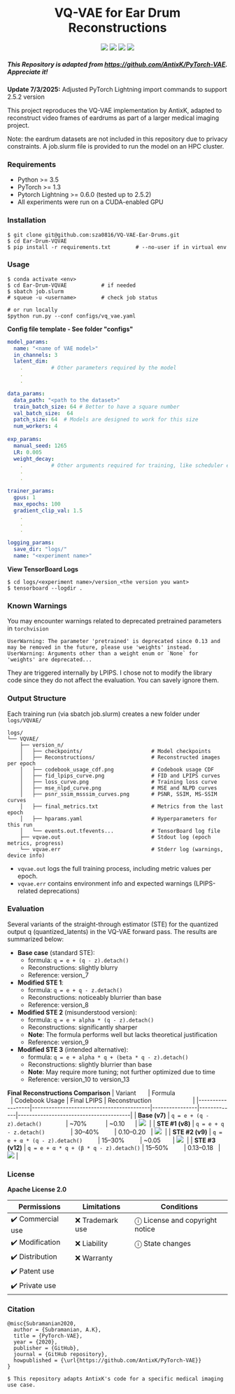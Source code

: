 <h1 align="center">
  <b>VQ-VAE for Ear Drum Reconstructions</b><br>
</h1>

<p align="center">
      <a href="https://www.python.org/">
        <img src="https://img.shields.io/badge/Python-3.5-ff69b4.svg" /></a>
       <a href= "https://pytorch.org/">
        <img src="https://img.shields.io/badge/PyTorch-1.3-2BAF2B.svg" /></a>
       <a href= "https://github.com/AntixK/PyTorch-VAE/blob/master/LICENSE.md">
        <img src="https://img.shields.io/badge/license-Apache2.0-blue.svg" /></a>
         <a href= "https://twitter.com/intent/tweet?text=PyTorch-VAE:%20Collection%20of%20VAE%20models%20in%20PyTorch.&url=https://github.com/AntixK/PyTorch-VAE">
        <img src="https://img.shields.io/twitter/url/https/shields.io.svg?style=social" /></a>

</p>

##### This Repository is adapted from https://github.com/AntixK/PyTorch-VAE. Appreciate it!

**Update 7/3/2025:** Adjusted PyTorch Lightning import commands to support 2.5.2 version

This project reproduces the VQ-VAE implementation by AntixK, adapted to reconstruct video frames of eardrums as part of a larger medical imaging project. 

Note: the eardrum datasets are not included in this repository due to privacy constraints. A job.slurm file is provided to run the model on an HPC cluster. 

### Requirements
- Python >= 3.5
- PyTorch >= 1.3
- Pytorch Lightning >= 0.6.0 (tested up to 2.5.2)
- All experiments were run on a CUDA-enabled GPU

### Installation
```
$ git clone git@github.com:sza0816/VQ-VAE-Ear-Drums.git
$ cd Ear-Drum-VQVAE
$ pip install -r requirements.txt        # --no-user if in virtual env
```

### Usage
```
$ conda activate <env>
$ cd Ear-Drum-VQVAE           # if needed
$ sbatch job.slurm
# squeue -u <username>        # check job status

# or run locally
$python run.py --conf configs/vq_vae.yaml
```
**Config file template - See folder "configs"**

```yaml
model_params:
  name: "<name of VAE model>"
  in_channels: 3
  latent_dim: 
    .         # Other parameters required by the model
    .
    .

data_params:
  data_path: "<path to the dataset>"
  train_batch_size: 64 # Better to have a square number
  val_batch_size:  64
  patch_size: 64  # Models are designed to work for this size
  num_workers: 4
  
exp_params:
  manual_seed: 1265
  LR: 0.005
  weight_decay:
    .         # Other arguments required for training, like scheduler etc.
    .
    .

trainer_params:
  gpus: 1         
  max_epochs: 100
  gradient_clip_val: 1.5
    .
    .
    .

logging_params:
  save_dir: "logs/"
  name: "<experiment name>"
```

**View TensorBoard Logs**
```
$ cd logs/<experiment name>/version_<the version you want>
$ tensorboard --logdir .
```
### Known Warnings
You may encounter warnings related to deprecated pretrained parameters in ```torchvision```

```
UserWarning: The parameter 'pretrained' is deprecated since 0.13 and may be removed in the future, please use 'weights' instead.
UserWarning: Arguments other than a weight enum or `None` for 'weights' are deprecated...
```

They are triggered internally by LPIPS. I chose not to modify the library code since they do not affect the evaluation. You can savely ignore them.

### Output Structure
Each training run (via sbatch job.slurm) creates a new folder under ```logs/VQVAE/```

```
logs/ 
└── VQVAE/ 
    ├── version_n/ 
    │   ├── checkpoints/                      # Model checkpoints 
    │   ├── Reconstructions/                  # Reconstructed images per epoch 
    │   ├── codebook_usage_cdf.png            # Codebook usage CDF 
    │   ├── fid_lpips_curve.png               # FID and LPIPS curves 
    │   ├── loss_curve.png                    # Training loss curve 
    │   ├── mse_nlpd_curve.png                # MSE and NLPD curves 
    │   ├── psnr_ssim_msssim_curves.png       # PSNR, SSIM, MS-SSIM curves 
    │   ├── final_metrics.txt                 # Metrics from the last epoch 
    │   ├── hparams.yaml                      # Hyperparameters for this run 
    │   └── events.out.tfevents...            # TensorBoard log file 
    ├── vqvae.out                             # Stdout log (epoch metrics, progress) 
    └── vqvae.err                             # Stderr log (warnings, device info) 
```

 - ```vqvae.out``` logs the full training process, including metric values per epoch. 
 - ```vqvae.err``` contains environment info and expected warnings (LPIPS-related deprecations)

### Evaluation
Several variants of the straight-through estimator (STE) for the quantized output q (quantized_latents) in the VQ-VAE forward pass. The results are summarized below: 

 - **Base case** (standard STE):
   - formula: `q = e + (q - z).detach() `
   - Reconstructions: slightly blurry
   - Reference: version_7
 - **Modified STE 1**: 
   - formula: `q = e + q - z.detach()`
   - Reconstructions: noticeably blurrier than base
   - Reference: version_8
 - **Modified STE 2** (misunderstood version):
   - formula: `q = e + alpha * (q - z).detach()`
   - Reconstructions: significantly sharper
   - **Note**: The formula performs well but lacks theoretical justification
   - Reference: version_9
 - **Modified STE 3** (intended alternative):
   - formula: `q = e + alpha * q + (beta * q - z).detach()`
   - Reconstructions: slightly blurrier than base
   - **Note**: May require more tuning; not further optimized due to time
   - Reference: version_10 to version_13

**Final Reconstructions Comparison**
| Variant          | Formula                                  | Codebook Usage | Final LPIPS | Reconstruction                         |
|------------------|------------------------------------------|----------------|-------------|----------------------------------------|
| **Base (v7)**    | `q = e + (q - z).detach()`               | ~70%           | ~0.10       | ![](examples/version_7_epoch_216.png)  |
| **STE #1 (v8)**  | `q = e + q - z.detach()`                 | 30–40%         | 0.10–0.20   | ![](examples/version_8_epoch_194.png)  |
| **STE #2 (v9)**  | `q = e + α * (q - z).detach()`           | 15–30%         | ~0.05       | ![](examples/version_9_epoch_217.png)  |
| **STE #3 (v12)** | `q = e + α * q + (β * q - z).detach()`   | 15–50%         | 0.13–0.18   | ![](examples/version_12_epoch_224.png) |

### License
**Apache License 2.0**

| Permissions      | Limitations       | Conditions                       |
|------------------|-------------------|----------------------------------|
| ✔️ Commercial use |  ❌  Trademark use |  ⓘ License and copyright notice | 
| ✔️ Modification   |  ❌  Liability     |  ⓘ State changes                |
| ✔️ Distribution   |  ❌  Warranty      |                                  |
| ✔️ Patent use     |                   |                                  |
| ✔️ Private use    |                   |                                  |


### Citation
```
@misc{Subramanian2020,
  author = {Subramanian, A.K},
  title = {PyTorch-VAE},
  year = {2020},
  publisher = {GitHub},
  journal = {GitHub repository},
  howpublished = {\url{https://github.com/AntixK/PyTorch-VAE}}
}

$ This repository adapts AntixK's code for a specific medical imaging use case.
```